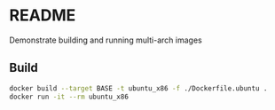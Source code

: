# README

Demonstrate building and running multi-arch images

## Build 
```sh
docker build --target BASE -t ubuntu_x86 -f ./Dockerfile.ubuntu .
docker run -it --rm ubuntu_x86 
```